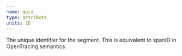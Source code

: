 ```yaml
---
name: guid
type: attribute
units: ID
---
```


The unique identifier for the segment. This is equivalent to spanID in OpenTracing semantics.